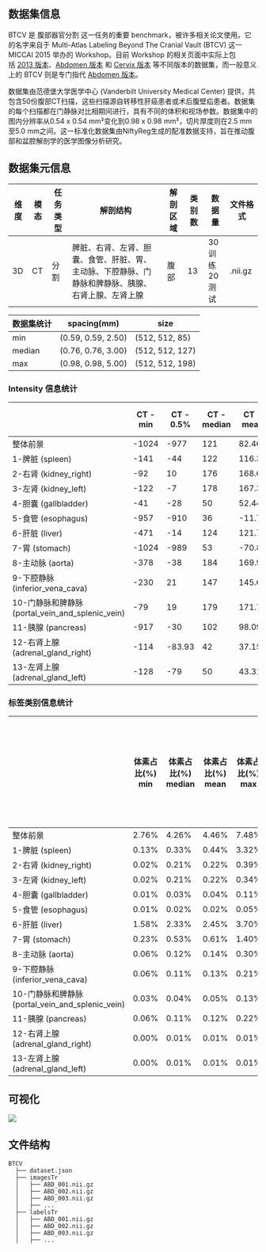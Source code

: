 ## 数据集信息

BTCV 是 腹部器官分割 这一任务的重要 benchmark，被许多相关论文使用。它的名字来自于 Multi-Atlas Labeling Beyond The Cranial Vault (BTCV) 这一 MICCAI 2015 举办的 Workshop。目前 Workshop 的相关页面中实际上包括 [2013 版本](https://www.synapse.org/#!Synapse:syn3193805/wiki/217780)、[Abdomen 版本](https://www.synapse.org/#!Synapse:syn3193805/wiki/217789) 和 [Cervix 版本](https://www.synapse.org/#!Synapse:syn3193805/wiki/217790) 等不同版本的数据集，而一般意义上的 BTCV 则是专门指代 [Abdomen 版本](https://www.synapse.org/#!Synapse:syn3193805/wiki/217789)。

数据集由范德堡大学医学中心 (Vanderbilt University Medical Center) 提供，共包含50份腹部CT扫描，这些扫描源自转移性肝癌患者或术后腹壁疝患者。数据集的每个扫描都在门静脉对比相期间进行，具有不同的体积和视场参数。数据集中的图内分辨率从0.54 x 0.54 mm²变化到0.98 x 0.98 mm²，切片厚度则在2.5 mm至5.0 mm之间。这一标准化数据集由NiftyReg生成的配准数据支持，旨在推动腹部和盆腔解剖学的医学图像分析研究。

## 数据集元信息

|维度|模态|任务类型|解剖结构|解剖区域|类别数|数据量|文件格式|
|---|---|---|---|---|---|---|---|
|3D|CT|分割|脾脏、右肾、左肾、胆囊、食管、肝脏、胃、主动脉、下腔静脉、门静脉和脾静脉、胰腺、右肾上腺、左肾上腺|腹部|13|30 训练  <br>20 测试|.nii.gz|

  

|数据集统计|spacing(mm)|size|
|---|---|---|
|min|(0.59, 0.59, 2.50)|(512, 512, 85)|
|median|(0.76, 0.76, 3.00)|(512, 512, 127)|
|max|(0.98, 0.98, 5.00)|(512, 512, 198)|

### Intensity 信息统计

||CT - min|CT - 0.5%|CT - median|CT - mean|CT - std|CT - 99.5%|CT - max|
|---|---|---|---|---|---|---|---|
|整体前景|-1024|-977|121|82.46|186.5|226|826|
|1-脾脏 (spleen)|-141|-44|122|116.35|36.14|179|826|
|2-右肾 (kidney_right)|-92|10|176|168.68|38.24|234|436|
|3-左肾 (kidney_left)|-122|-7|178|167.34|45.3|239|342|
|4-胆囊 (gallbladder)|-41|-28|50|52.44|38.1|140|167|
|5-食管 (esophagus)|-957|-910|36|-11.76|174.17|120|174|
|6-肝脏 (liver)|-471|-14|124|121.71|29.54|208|272|
|7-胃 (stomach)|-1024|-989|53|-70.81|329.35|196|297|
|8-主动脉 (aorta)|-378|-38|184|169.92|50.24|242|270|
|9-下腔静脉 (inferior_vena_cava)|-230|21|147|145.62|31.52|215|253|
|10-门静脉和脾静脉 (portal_vein_and_splenic_vein)|-79|19|179|171.71|39.45|242|273|
|11-胰腺 (pancreas)|-917|-30|102|98.09|38.26|172|234|
|12-右肾上腺 (adrenal_gland_right)|-114|-83.93|42|37.15|44.19|125.93|140|
|13-左肾上腺 (adrenal_gland_left)|-128|-79|50|43.31|44.61|137.94|181|

### 标签类别信息统计

||体素占比(%) min|体素占比(%) median|体素占比(%) mean|体素占比(%) max|实际大小(cm^3) min|实际大小(cm^3) median|实际大小(cm^3) mean|实际大小(cm^3) max|包含该类别的数据量|
|---|---|---|---|---|---|---|---|---|---|
|整体前景|2.76%|4.26%|4.46%|7.48%|1766|3122|3223|6963|30|
|1-脾脏 (spleen)|0.13%|0.33%|0.44%|3.32%|63|224|338|3087|30|
|2-右肾 (kidney_right)|0.02%|0.21%|0.22%|0.39%|10|151|158|259|30|
|3-左肾 (kidney_left)|0.02%|0.21%|0.22%|0.34%|11|161|158|262|30|
|4-胆囊 (gallbladder)|0.01%|0.03%|0.04%|0.11%|2|17|28|82|28|
|5-食管 (esophagus)|0.01%|0.02%|0.02%|0.05%|3|14|16|51|30|
|6-肝脏 (liver)|1.58%|2.33%|2.45%|3.70%|1033|1659|1738|2563|30|
|7-胃 (stomach)|0.23%|0.53%|0.61%|1.40%|139|429|466|1277|30|
|8-主动脉 (aorta)|0.06%|0.12%|0.14%|0.30%|29|85|101|283|30|
|9-下腔静脉 (inferior_vena_cava)|0.06%|0.11%|0.13%|0.21%|27|83|88|175|30|
|10-门静脉和脾静脉 (portal_vein_and_splenic_vein)|0.03%|0.04%|0.05%|0.13%|15|31|35|125|30|
|11-胰腺 (pancreas)|0.06%|0.11%|0.12%|0.22%|41|85|82|137|30|
|12-右肾上腺 (adrenal_gland_right)|0.00%|0.01%|0.01%|0.01%|1|4|4|8|30|
|13-左肾上腺 (adrenal_gland_left)|0.00%|0.01%|0.01%|0.01%|2|5|5|11|30|

## 可视化

![](https://pic2.zhimg.com/v2-f2131b4385d4cdc022d4b418526e9701_r.jpg)

## 文件结构

```text
BTCV
  ├── dataset.json
  ├── imagesTr
  │   ├── ABD_001.nii.gz
  │   ├── ABD_002.nii.gz
  │   ├── ABD_003.nii.gz
  │   ├── ...
  ├── labelsTr
  │   ├── ABD_001.nii.gz
  │   ├── ABD_002.nii.gz
  │   ├── ABD_003.nii.gz
  │   ├── ...
```

